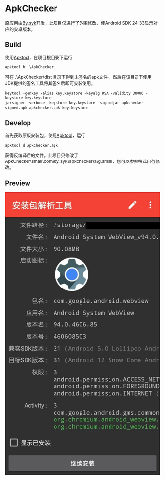 # ApkChecker
原应用由[By_syk](https://github.com/by-syk)开发，此项目仅进行了外围修改，使Android SDK 24-33显示对应的安卓版本。
## Build
使用[Apktool](https://apktool.org/docs/install/)，在项目根目录下运行
```
apktool b .\ApkChecker
```
可在 .\\ApkChecker\\dist 目录下得到未签名的apk文件。
然后在该目录下使用JDK提供的签名工具将其签名后即可安装使用。
```
keytool -genkey -alias key.keystore -keyalg RSA -validity 30000 -keystore key.keystore
jarsigner -verbose -keystore key.keystore -signedjar apkchecker-signed.apk apkchecker.apk key.keystore
```
## Develop
首先获取原版安装包，使用[Apktool](https://apktool.org/docs/install/)，运行
```
apktool d ApkChecker.apk
```
获得反编译后的文件。此项目只修改了 ApkChecker\\smali\\com\\by\_syk\\apkchecker\\a\\g.smali，您可以参照格式自行修改。
## Preview
![](./pic.jpg)